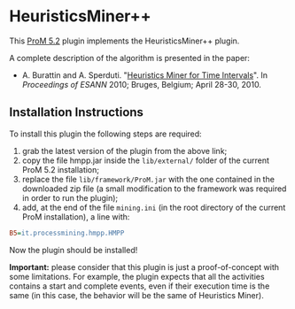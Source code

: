 # HeuristicsMiner++

This [ProM 5.2](http://www.promtools.org/doku.php?id=prom52) plugin implements the HeuristicsMiner++ plugin.

A complete description of the algorithm is presented in the paper:
* A. Burattin and A. Sperduti. "[Heuristics Miner for Time Intervals](http://andrea.burattin.net/publications/2010-esann)".  In _Proceedings of ESANN_ 2010; Bruges, Belgium; April 28-30, 2010.

## Installation Instructions
To install this plugin the following steps are required:

1. grab the latest version of the plugin from the above link;
2. copy the file hmpp.jar inside the `lib/external/` folder of the current ProM 5.2 installation;
3. replace the file `lib/framework/ProM.jar` with the one contained in the downloaded zip file (a small modification to the framework was required in order to run the plugin);
4. add, at the end of the file `mining.ini` (in the root directory of the current ProM installation), a line with:
```ini
B5=it.processmining.hmpp.HMPP
```
Now the plugin should be installed!

**Important:** please consider that this plugin is just a proof-of-concept with some limitations. For example, the plugin expects that all the activities contains a start and complete events, even if their execution time is the same (in this case, the behavior will be the same of Heuristics Miner).

